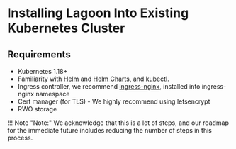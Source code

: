# Installing Lagoon Into Existing Kubernetes Cluster

## Requirements&#x20;

* Kubernetes 1.18+
* Familiarity with [Helm](https://helm.sh) and [Helm Charts](https://helm.sh/docs/topics/charts/#helm), and [kubectl](https://kubernetes.io/docs/tasks/tools/).
* Ingress controller, we recommend [ingress-nginx](https://github.com/kubernetes/ingress-nginx), installed into ingress-nginx namespace
* Cert manager (for TLS) - We highly recommend using letsencrypt
* RWO storage

!!! Note "Note:"
    We acknowledge that this is a lot of steps, and our roadmap for the immediate future includes reducing the number of steps in this process.&#x20;

